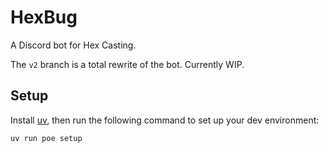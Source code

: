 # HexBug

A Discord bot for Hex Casting.

The `v2` branch is a total rewrite of the bot. Currently WIP.

## Setup

Install [uv](https://docs.astral.sh/uv/), then run the following command to set up your dev environment:

```sh
uv run poe setup
```
